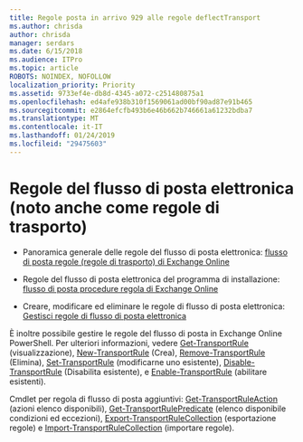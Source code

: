 ```yaml
---
title: Regole posta in arrivo 929 alle regole deflectTransport
ms.author: chrisda
author: chrisda
manager: serdars
ms.date: 6/15/2018
ms.audience: ITPro
ms.topic: article
ROBOTS: NOINDEX, NOFOLLOW
localization_priority: Priority
ms.assetid: 9733ef4e-db8d-4345-a072-c251480875a1
ms.openlocfilehash: ed4afe938b310f1569061ad00bf90ad87e91b465
ms.sourcegitcommit: e2864efcfb493b6e46b662b746661a61232bdba7
ms.translationtype: MT
ms.contentlocale: it-IT
ms.lasthandoff: 01/24/2019
ms.locfileid: "29475603"
---
```

# <a name="mail-flow-rules-also-known-as-transport-rules"></a>Regole del flusso di posta elettronica (noto anche come regole di trasporto)

- Panoramica generale delle regole del flusso di posta elettronica: [flusso di posta regole (regole di trasporto) di Exchange Online](https://technet.microsoft.com/library/jj919238.aspx)
    
- Regole del flusso di posta elettronica del programma di installazione: [flusso di posta procedure regola di Exchange Online](https://technet.microsoft.com/library/dn600436.aspx)
    
- Creare, modificare ed eliminare le regole di flusso di posta elettronica: [Gestisci regole di flusso di posta elettronica](https://technet.microsoft.com/library/jj657505.aspx)
    
È inoltre possibile gestire le regole del flusso di posta in Exchange Online PowerShell. Per ulteriori informazioni, vedere [Get-TransportRule](https://docs.microsoft.com/powershell/module/exchange/policy-and-compliance/get-transportrule) (visualizzazione), [New-TransportRule](https://docs.microsoft.com/powershell/module/exchange/policy-and-compliance/new-transportrule) (Crea), [Remove-TransportRule](https://docs.microsoft.com/powershell/module/exchange/policy-and-compliance/remove-transportrule) (Elimina), [Set-TransportRule](https://docs.microsoft.com/powershell/module/exchange/policy-and-compliance/set-transportrule) (modificarne uno esistente), [Disable-TransportRule](https://docs.microsoft.com/powershell/module/exchange/policy-and-compliance/disable-transportrule) (Disabilita esistente), e [Enable-TransportRule](https://docs.microsoft.com/powershell/module/exchange/policy-and-compliance/enable-transportrule) (abilitare esistenti). 
  
Cmdlet per regola di flusso di posta aggiuntivi: [Get-TransportRuleAction](https://docs.microsoft.com/powershell/module/exchange/policy-and-compliance/get-transportruleaction) (azioni elenco disponibili), [Get-TransportRulePredicate](https://docs.microsoft.com/powershell/module/exchange/policy-and-compliance/get-transportrulepredicate) (elenco disponibile condizioni ed eccezioni), [Export-TransportRuleCollection](https://docs.microsoft.com/powershell/module/exchange/policy-and-compliance/export-transportrulecollection) (esportazione regole) e [ Import-TransportRuleCollection](https://docs.microsoft.com/powershell/module/exchange/policy-and-compliance/import-transportrulecollection) (importare regole). 
  

